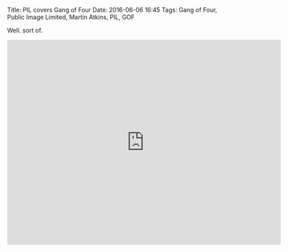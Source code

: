 Title: PIL covers Gang of Four
Date: 2016-06-06 16:45
Tags: Gang of Four, Public Image Limited, Martin Atkins, PIL, GOF

Well. sort of.

<iframe width="640" height="480" src="https://www.youtube.com/embed/zlLA4ONJd4c?rel=0" frameborder="0" allowfullscreen></iframe>
